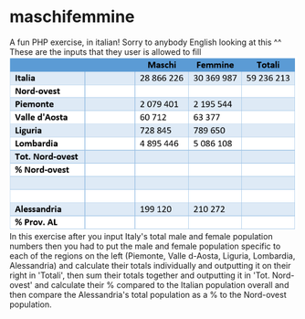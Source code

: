 # maschifemmine

A fun PHP exercise, in italian! Sorry to anybody English looking at this ^^  
These are the inputs that they user is allowed to fill
![](./imgs/input.png)
In this exercise after you input Italy's total male and female population numbers then you had to put the male and female population specific to each of the regions on the left (Piemonte, Valle d-Aosta, Liguria, Lombardia, Alessandria) and calculate their totals individually and outputting it on their right in 'Totali', then sum their totals together and outputting it in 'Tot. Nord-ovest' and calculate their % compared to the Italian population overall and then compare the Alessandria's total population as a % to the Nord-ovest population.
